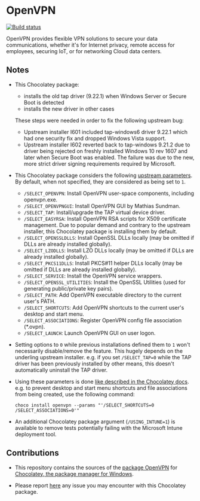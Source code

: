 # OpenVPN
[![Build status](https://ci.appveyor.com/api/projects/status/ljn8uk100etk8dcc?svg=true)](https://ci.appveyor.com/project/wget/chocolatey-package-openvpn)

OpenVPN provides flexible VPN solutions to secure your data communications, whether it's for Internet privacy, remote access for employees, securing IoT, or for networking Cloud data centers.

## Notes

* This Chocolatey package:
  * installs the old tap driver (9.22.1) when Windows Server or Secure Boot is detected
  * installs the new driver in other cases

  These steps were needed in order to fix the following upstream bug:
  * Upstream installer I601 included tap-windows6 driver 9.22.1 which had one security fix and dropped Windows Vista support.
  * Upstream installer I602 reverted back to tap-windows 9.21.2 due to driver being rejected on freshly installed Windows 10 rev 1607 and later when Secure Boot was enabled. The failure was due to the new, more strict driver signing requirements required by Microsoft.

* This Chocolatey package considers the following [upstream parameters](https://github.com/OpenVPN/openvpn-build/blob/c92af79befec86f21b257b5defba0becb3d7641f/windows-nsis/openvpn.nsi#L551). By default, when not specified, they are considered as being set to `1`.

  * `/SELECT_OPENVPN`: Install OpenVPN user-space components, including openvpn.exe.
  * `/SELECT_OPENVPNGUI`: Install OpenVPN GUI by Mathias Sundman.
  * `/SELECT_TAP`: Install/upgrade the TAP virtual device driver.
  * `/SELECT_EASYRSA`: Install OpenVPN RSA scripts for X509 certificate management. Due to popular demand and contrary to the upstream installer, this Chocolatey package is installing them by default.
  * `/SELECT_OPENSSLDLLS`: Install OpenSSL DLLs locally (may be omitted if DLLs are already installed globally).
  * `/SELECT_LZODLLS`: Install LZO DLLs locally (may be omitted if DLLs are already installed globally).
  * `/SELECT_PKCS11DLLS`: Install PKCS#11 helper DLLs locally (may be omitted if DLLs are already installed globally).
  * `/SELECT_SERVICE`: Install the OpenVPN service wrappers.
  * `/SELECT_OPENSSL_UTILITIES`: Install the OpenSSL Utilities (used for generating public/private key pairs).
  * `/SELECT_PATH`: Add OpenVPN executable directory to the current user's PATH.
  * `/SELECT_SHORTCUTS`: Add OpenVPN shortcuts to the current user's desktop and start menu.
  * `/SELECT_ASSOCIATIONS`: Register OpenVPN config file association (*.ovpn).
  * `/SELECT_LAUNCH`: Launch OpenVPN GUI on user logon.

* Setting options to `0` while previous installations defined them to `1` won't necessarily disable/remove the feature. This hugely depends on the underling upstream installer. e.g. if you set `/SELECT_TAP=0` while the TAP driver has been previously installed by other means, this doesn't automatically uninstall the TAP driver.

* Using these parameters is done [like described in the Chocolatey docs](https://chocolatey.org/docs/how-to-parse-package-parameters-argument#installing-with-package-parameters). e.g. to prevent desktop and start menu shortcuts and file associations from being created, use the following command:
  ```
  choco install openvpn --params "'/SELECT_SHORTCUTS=0 /SELECT_ASSOCIATIONS=0'"
  ```

* An additional Chocolatey package argument (`/USING_INTUNE=1`) is available to remove tests potentially failing with the Microsoft Intune deployment tool.

## Contributions

* This repository contains the sources of the [package OpenVPN](https://chocolatey.org/packages/openvpn/) for [Chocolatey, the package manager for Windows](https://chocolatey.org/).

* Please report [here](https://github.com/wget/chocolatey-package-openvpn/issues) any issue you may encounter with this Chocolatey package.